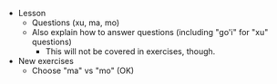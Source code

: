 * Lesson
    * Questions (xu, ma, mo)
    * Also explain how to answer questions (including "go'i" for "xu" questions)
      * This will not be covered in exercises, though.
* New exercises
    * Choose "ma" vs "mo" (OK)
